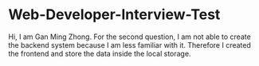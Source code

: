 # Web-Developer-Interview-Test

Hi, I am Gan Ming Zhong. 
For the second question, I am not able to create the backend system because I am less familiar with it. Therefore I created the frontend and store the data inside the local storage.
